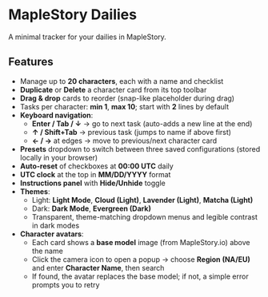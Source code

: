 # MapleStory Dailies

A minimal tracker for your dailies in MapleStory.

## Features
- Manage up to **20 characters**, each with a name and checklist
- **Duplicate** or **Delete** a character card from its top toolbar
- **Drag & drop** cards to reorder (snap-like placeholder during drag)
- Tasks per character: **min 1**, **max 10**; start with **2** lines by default
- **Keyboard navigation**:
  - **Enter / Tab / ↓** → go to next task (auto-adds a new line at the end)
  - **↑ / Shift+Tab** → previous task (jumps to name if above first)
  - **← / →** at edges → move to previous/next character card
- **Presets** dropdown to switch between three saved configurations (stored locally in your browser)
- **Auto-reset** of checkboxes at **00:00 UTC** daily
- **UTC clock** at the top in **MM/DD/YYYY** format
- **Instructions panel** with **Hide/Unhide** toggle
- **Themes**:
  - Light: **Light Mode**, **Cloud (Light)**, **Lavender (Light)**, **Matcha (Light)**
  - Dark: **Dark Mode**, **Evergreen (Dark)**
  - Transparent, theme-matching dropdown menus and legible contrast in dark modes
- **Character avatars**:
  - Each card shows a **base model** image (from MapleStory.io) above the name
  - Click the camera icon to open a popup → choose **Region (NA/EU)** and enter **Character Name**, then search
  - If found, the avatar replaces the base model; if not, a simple error prompts you to retry
